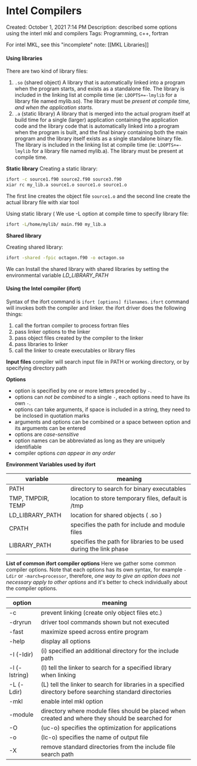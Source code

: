# Intel Compilers

Created: October 1, 2021 7:14 PM
Description: described some options using the interl mkl and compilers
Tags: Programming, c++, fortran

For intel MKL, see this "incomplete" note: [[MKL Libraries]]

#### Using libraries

There are two kind of library files:
1. `.so`  (shared object)
	A library that is automatically linked into a program when the program starts, and exists as a standalone file. The library is included in the linking list at compile time (ie: `LDOPTS+=-lmylib` for a library file named mylib.so). The library must be *present at compile time, and when the application starts.*
2. `.a`   (static library)
	A library that is merged into the actual program itself at build time for a single (larger) application containing the application code and the library code that is automatically linked into a program when the program is built, and the final binary containing both the main program and the library itself exists as a single standalone binary file. 
	The library is included in the linking list at compile time (ie: `LDOPTS+=-lmylib` for a library file named mylib.a). The library must be present at compile time.

**Static library**
Creating a static library:
```bash
ifort -c source1.f90 source2.f90 source3.f90
xiar rc my_lib.a source1.o source1.o source1.o
```
The first line creates the object file `source1.o` and the second line create the actual library file with xiar tool

Using static library (
We use -L option at compile time to specify library file: 
```bash
ifort -L/home/mylib/ main.f90 my_lib.a
```

**Shared library**

Creating shared library:
```bash
ifort -shared -fpic octagon.f90 -o octagon.so
```
We can Install the shared library with shared libraries by setting the environmental variable *LD_LIBRARY_PATH*

#### Using the Intel compiler (ifort)

Syntax of the ifort command is  `ifort [options] filenames`. `ifort` command will invokes both the compiler and linker. the ifort driver does the following things:
1. call the fortran compiler to process fortran files
2. pass linker options to the linker
3. pass object files created by the compiler to the linker
4. pass libraries to linker
5. call the linker to create executables or library files

**Input files**
compiler will search input file in PATH or working directory, or by specifying directory path

**Options**
- option is specified by one or more letters preceded by `-`.
- options can *not be combined* to a single `-`, each options need to have its own `-`.
- options can take arguments, if space is included in a string, they need to be inclosed in quotation marks
- arguments and options can be combined or a space between option and its arguments can be entered
- options are *case-sensitive*
- option names can be abbreviated as long as they are uniquely identifiable
- compiler options *can appear in any order*

**Environment Variables used by ifort**

| variable | meaning |
| --------- | -----------|
|PATH               | directory to search for binary executables|
|TMP, TMPDIR, TEMP | location to store temporary files, default is /tmp|
|LD_LIBRARY_PATH    | location for shared objects ( .so )|
|CPATH              | specifies the path for include and module files|
|LIBRARY_PATH      | specifies the path for libraries to be used during the link phase|
    

**List of common ifort compiler options**
Here we gather some common compiler options. Note that each options has its own syntax, for example `-Ldir` or `-march=processor`, therefore, *one way to give an option does not necessary apply to other options* and it's better to check individually about the compiler options.

| option | meaning |
| -- | -- |
|-c            | prevent linking (create only object files etc.)
|-dryrun       | driver tool commands shown but not executed
|-fast         | maximize speed across entire program
|-help         | display all options
|-I (-Idir)    | (i) specified an additional directory for the include path
|-l (-lstring) | (l) tell the linker to search for a specified library when linking
|-L (-Ldir)    | (L) tell the linker to search for libraries in a specified directory before searching standard directories
|-mkl          | enable intel mkl option
|-module       | directory where module files should be placed when created and where they should be searched for 
|-O            | (uc-o) specifies the optimization for applications
|-o            | (lc-o) specifies the name of output file
|-X            | remove standard directories from the include file search path

